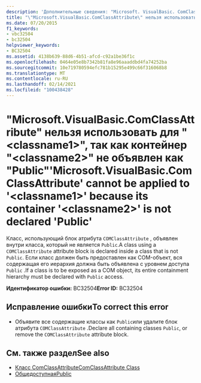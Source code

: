 ```yaml
---
description: 'Дополнительные сведения: "Microsoft. VisualBasic. ComClassAttribute" не может применяться к " <classname1> ", так как его контейнер " <classname2> " не объявлен как "Public"'
title: "\"Microsoft.VisualBasic.ComClassAttribute\" нельзя использовать для \"<classname1>\", так как контейнер \"<classname2>\" не объявлен как \"Public\""
ms.date: 07/20/2015
f1_keywords:
- vbc32504
- bc32504
helpviewer_keywords:
- BC32504
ms.assetid: 4138b639-88d6-4b51-afcd-c92a1be36f1c
ms.openlocfilehash: 0464e05e8b7342b81fa8e96aaaddbd4fa74252ba
ms.sourcegitcommit: 10e719780594efc781b15295e499c66f316068b8
ms.translationtype: MT
ms.contentlocale: ru-RU
ms.lasthandoff: 02/14/2021
ms.locfileid: "100438428"
---
```

# <a name="microsoftvisualbasiccomclassattribute-cannot-be-applied-to-classname1-because-its-container-classname2-is-not-declared-public"></a><span data-ttu-id="d8b55-103">"Microsoft.VisualBasic.ComClassAttribute" нельзя использовать для "\<classname1>", так как контейнер "\<classname2>" не объявлен как "Public"</span><span class="sxs-lookup"><span data-stu-id="d8b55-103">'Microsoft.VisualBasic.ComClassAttribute' cannot be applied to '\<classname1>' because its container '\<classname2>' is not declared 'Public'</span></span>

<span data-ttu-id="d8b55-104">Класс, использующий блок атрибута `COMClassAttribute` , объявлен внутри класса, который не является `Public`.</span><span class="sxs-lookup"><span data-stu-id="d8b55-104">A class using a `COMClassAttribute` attribute block is declared inside a class that is not `Public`.</span></span> <span data-ttu-id="d8b55-105">Если класс должен быть предоставлен как COM-объект, вся содержащая его иерархия должна быть объявлена с уровнем доступа `Public` .</span><span class="sxs-lookup"><span data-stu-id="d8b55-105">If a class is to be exposed as a COM object, its entire containment hierarchy must be declared with `Public` access.</span></span>  
  
 <span data-ttu-id="d8b55-106">**Идентификатор ошибки:** BC32504</span><span class="sxs-lookup"><span data-stu-id="d8b55-106">**Error ID:** BC32504</span></span>  
  
## <a name="to-correct-this-error"></a><span data-ttu-id="d8b55-107">Исправление ошибки</span><span class="sxs-lookup"><span data-stu-id="d8b55-107">To correct this error</span></span>  
  
- <span data-ttu-id="d8b55-108">Объявите все содержащие классы как `Public`или удалите блок атрибута `COMClassAttribute` .</span><span class="sxs-lookup"><span data-stu-id="d8b55-108">Declare all containing classes `Public`, or remove the `COMClassAttribute` attribute block.</span></span>  
  
## <a name="see-also"></a><span data-ttu-id="d8b55-109">См. также раздел</span><span class="sxs-lookup"><span data-stu-id="d8b55-109">See also</span></span>

- [<span data-ttu-id="d8b55-110">Класс ComClassAttribute</span><span class="sxs-lookup"><span data-stu-id="d8b55-110">ComClassAttribute Class</span></span>](xref:Microsoft.VisualBasic.ComClassAttribute)
- [<span data-ttu-id="d8b55-111">Общедоступная</span><span class="sxs-lookup"><span data-stu-id="d8b55-111">Public</span></span>](../language-reference/modifiers/public.md)
